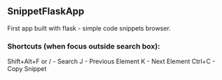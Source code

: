 ## SnippetFlaskApp
First app built with flask - simple code snippets browser.

### Shortcuts (when focus outside search box):
Shift+Alt+F or / - Search
J - Previous Element
K - Next Element
Ctrl+C - Copy Snippet
